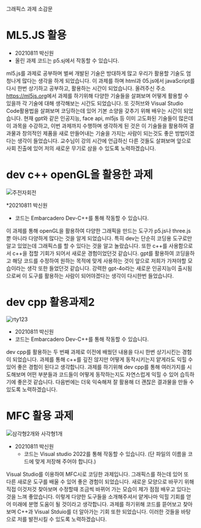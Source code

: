 그래픽스 과제 소감문

ML5.JS 활용
===================
* 20210811 박신원 
 * 올린 과제 코드는 p5.sj에서 작동할 수 있습니다.


ml5.js를 과제로 공부하며 벌써 개발된 기술은 방대하게 많고 우리가 활용할 기술도 엄청나게 많다는 생각을 하게 되었습니다.
이 과제를 하며 html과 05.js에서 javaScript를 다시 한번 상기하고 공부하고, 활용하는 시간이 되었습니다.
올려주신 주소 <https://ml5js.org>에서 과제를 하기위해 다양한 기술들을 살펴보며 어떻게 활용할 수 있을까 각 기술에 대해 생각해보는 시간도 되었습니다.
또 깃허브와 Visual Studio Code활용법을 살펴보며 코딩하는데 있어 기본 소양을 갖추기 위해 배우는 시간이 되었습니다.
현재 gpt와 같은 인공지능,   face api, ml5js 등 이미 고도화된 기술들이 많은데 이 과목을 수강하고, 이번 과제까지 수행하며 생각하게 된 것은
이 기술들을 활용하여 결과물과 창의적인 제품을 새로 만들어내는 기술을 가지는 사람이 되는것도 좋은 방법이겠다는 생각이 들었습니다.
교수님이 강의 시간에 언급하신 다른 것들도 살펴보며 앞으로 사회 진출에 있어 저의 새로운 무기로 삼을 수 있도록 노력하겠습니다.

dev c++ openGL을 활용한 과제
============================
![주전자회전](https://github.com/psw36/-ml5.js/assets/93233300/80c8be39-d9fe-4631-b0a7-d09c4254ec35)


*20210811 박신원
 * 코드는 Embarcadero Dev-C++를 통해 작동할 수 있습니다.

이 과제를 통해 openGL을 활용하여 다양한 그래픽을 만드는 도구가 p5.js나 three.js 뿐 아니라 다양하게 많다는 것을 알게 되었습니다.
특히 dev는 단순히 코딩용 도구로만 알고 있었는데 그래픽스를 할 수 있다는 것을 알고 놀랐습니다.
또한 c++를 사용함으로서 c++을 접할 기회가 되어서 새로운 경험이었던것 같습니다. gpt를 활용하여 코딩을하고 해당 코드를 수정하여 
원하는 목적에 맞게 사용하는 것이 앞으로 저희가 가져야할 모습이라는 생각 또한 들었던것 같습니다.
강력한 gpt-4o라는 새로운 인공지능이 출시됨으로써 이 도구를 활용하는 사람이 되어야겠다는 생각이 다시한번 들었습니다.


dev cpp 활용과제2
==========================
![rty123](https://github.com/psw36/-ml5.js/assets/93233300/b92bd5b6-8257-466f-a09b-2ff56fa5b21d)

* 20210811 박신원
 * 코드는 Embarcadero Dev-C++를 통해 작동할 수 있습니다.

 dev cpp를 활용하는 두 번째 과제로 이전에 배웠던 내용을 다시 한번 상기시킨는 경험이 되었습니다.
 과제를 통해 c++를 깊진 않지만 어떻게 동작시키는지 얕게라도 익힐 수 있어 좋은 경험이 된다고 생각합니다.
 과제를 하기위해 dev cpp를 통해 여러가지를 시도해보며 어떤 부분들과 코드들이 어떻게 동작하는지도 자연스럽게 익힐 수 있어
 습득하기에 좋은것 같습니다. 다음번에는 더욱 익숙해져 잘 활용해 더 괜찮은 결과물을 만들 수 있도록 노력하겠습니다.




MFC 활용 과제
===========================
![삼각형2개와 사각형1개](https://github.com/psw36/-ml5.js/assets/93233300/9219fa8d-69e3-44be-ba17-55ba53b77ad0)

* 20210811 박신원
  * 코드는 Visual studio 2022를 통해 작동할 수 있습니다. (단 파일의 이름을 코드에 맞게 저장해 주어야 합니다.)

Visual Studio를 이용하여 MFC시로 코딩한 과제입니다. 그래픽스를 하는데 있어 또 다른 새로운 도구를 배울 수 있어 좋은 경험이 되었습니다. 새로운 모양으로 바꾸기 위해 직접 이것저것 찾아보며 수정할때 조금씩 바뀌어 가는 모습이 제가 점점 배우고 있다는것을 느껴 좋았습니다. 이렇게 다양한 도구들을 소개해주셔서 얕게나마 익힐 기회를 얻어 미래에 분명 도움이 될 것이라고 생각합니다. 과제를 하기위해 코드를 뜯어보고 찾아보며 C++과 Visual Stduio를 더 알아가는 기회 또한 되었습니다. 이러한 것들을 바탕으로 저를 발전시킬 수 있도록 노력하겠습니다.
